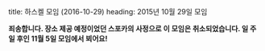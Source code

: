 title: 하스켈 모임 (2016-10-29)
heading: 2015년 10월 29일 모임

<div class="notice">

**죄송합니다. 장소 제공 예정이었던 스포카의 사정으로  이 모임은 취소되었습니다. 일 주일 후인 11월 5일 모임에서 뵈어요!**

</div>
